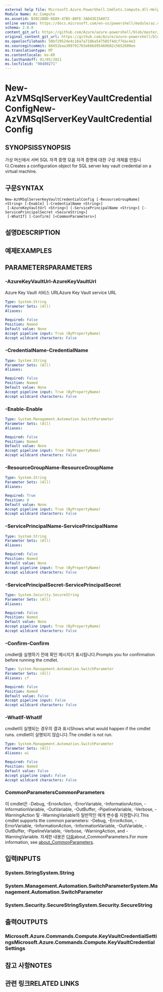 ```yaml
---
external help file: Microsoft.Azure.PowerShell.Cmdlets.Compute.dll-Help.xml
Module Name: Az.Compute
ms.assetid: B30C2BDD-6DA9-47B5-88FE-3AD43E15A072
online version: https://docs.microsoft.com/en-us/powershell/module/az.compute/new-azvmsqlserverkeyvaultcredentialconfig
schema: 2.0.0
content_git_url: https://github.com/Azure/azure-powershell/blob/master/src/Compute/Compute/help/New-AzVMSqlServerKeyVaultCredentialConfig.md
original_content_git_url: https://github.com/Azure/azure-powershell/blob/master/src/Compute/Compute/help/New-AzVMSqlServerKeyVaultCredentialConfig.md
ms.openlocfilehash: 50bf29524e4c16a7a7186a547505f4dcf7dac4e2
ms.sourcegitcommit: 68451baa389791703e666d95469602c5652609ee
ms.translationtype: MT
ms.contentlocale: ko-KR
ms.lasthandoff: 01/05/2021
ms.locfileid: "98489271"
---
```

# <span data-ttu-id="ef65c-101">New-AzVMSqlServerKeyVaultCredentialConfig</span><span class="sxs-lookup"><span data-stu-id="ef65c-101">New-AzVMSqlServerKeyVaultCredentialConfig</span></span>

## <span data-ttu-id="ef65c-102">SYNOPSIS</span><span class="sxs-lookup"><span data-stu-id="ef65c-102">SYNOPSIS</span></span>
<span data-ttu-id="ef65c-103">가상 머신에서 서버 SQL 자격 증명 모음 자격 증명에 대한 구성 개체를 만듭니다.</span><span class="sxs-lookup"><span data-stu-id="ef65c-103">Creates a configuration object for SQL server key vault credential on a virtual machine.</span></span>

## <span data-ttu-id="ef65c-104">구문</span><span class="sxs-lookup"><span data-stu-id="ef65c-104">SYNTAX</span></span>

```
New-AzVMSqlServerKeyVaultCredentialConfig [-ResourceGroupName] <String> [-Enable] [-CredentialName <String>]
 [-AzureKeyVaultUrl <String>] [-ServicePrincipalName <String>] [-ServicePrincipalSecret <SecureString>]
 [-WhatIf] [-Confirm] [<CommonParameters>]
```

## <span data-ttu-id="ef65c-105">설명</span><span class="sxs-lookup"><span data-stu-id="ef65c-105">DESCRIPTION</span></span>

## <span data-ttu-id="ef65c-106">예제</span><span class="sxs-lookup"><span data-stu-id="ef65c-106">EXAMPLES</span></span>

## <span data-ttu-id="ef65c-107">PARAMETERS</span><span class="sxs-lookup"><span data-stu-id="ef65c-107">PARAMETERS</span></span>

### <span data-ttu-id="ef65c-108">-AzureKeyVaultUrl</span><span class="sxs-lookup"><span data-stu-id="ef65c-108">-AzureKeyVaultUrl</span></span>
<span data-ttu-id="ef65c-109">Azure Key Vault 서비스 URL</span><span class="sxs-lookup"><span data-stu-id="ef65c-109">Azure Key Vault service URL</span></span>

```yaml
Type: System.String
Parameter Sets: (All)
Aliases:

Required: False
Position: Named
Default value: None
Accept pipeline input: True (ByPropertyName)
Accept wildcard characters: False
```

### <span data-ttu-id="ef65c-110">-CredentialName</span><span class="sxs-lookup"><span data-stu-id="ef65c-110">-CredentialName</span></span>
```yaml
Type: System.String
Parameter Sets: (All)
Aliases:

Required: False
Position: Named
Default value: None
Accept pipeline input: True (ByPropertyName)
Accept wildcard characters: False
```

### <span data-ttu-id="ef65c-111">-Enable</span><span class="sxs-lookup"><span data-stu-id="ef65c-111">-Enable</span></span>
```yaml
Type: System.Management.Automation.SwitchParameter
Parameter Sets: (All)
Aliases:

Required: False
Position: Named
Default value: None
Accept pipeline input: True (ByPropertyName)
Accept wildcard characters: False
```

### <span data-ttu-id="ef65c-112">-ResourceGroupName</span><span class="sxs-lookup"><span data-stu-id="ef65c-112">-ResourceGroupName</span></span>
```yaml
Type: System.String
Parameter Sets: (All)
Aliases:

Required: True
Position: 0
Default value: None
Accept pipeline input: True (ByPropertyName)
Accept wildcard characters: False
```

### <span data-ttu-id="ef65c-113">-ServicePrincipalName</span><span class="sxs-lookup"><span data-stu-id="ef65c-113">-ServicePrincipalName</span></span>
```yaml
Type: System.String
Parameter Sets: (All)
Aliases:

Required: False
Position: Named
Default value: None
Accept pipeline input: True (ByPropertyName)
Accept wildcard characters: False
```

### <span data-ttu-id="ef65c-114">-ServicePrincipalSecret</span><span class="sxs-lookup"><span data-stu-id="ef65c-114">-ServicePrincipalSecret</span></span>
```yaml
Type: System.Security.SecureString
Parameter Sets: (All)
Aliases:

Required: False
Position: Named
Default value: None
Accept pipeline input: True (ByPropertyName)
Accept wildcard characters: False
```

### <span data-ttu-id="ef65c-115">-Confirm</span><span class="sxs-lookup"><span data-stu-id="ef65c-115">-Confirm</span></span>
<span data-ttu-id="ef65c-116">cmdlet을 실행하기 전에 확인 메시지가 표시됩니다.</span><span class="sxs-lookup"><span data-stu-id="ef65c-116">Prompts you for confirmation before running the cmdlet.</span></span>

```yaml
Type: System.Management.Automation.SwitchParameter
Parameter Sets: (All)
Aliases: cf

Required: False
Position: Named
Default value: False
Accept pipeline input: False
Accept wildcard characters: False
```

### <span data-ttu-id="ef65c-117">-WhatIf</span><span class="sxs-lookup"><span data-stu-id="ef65c-117">-WhatIf</span></span>
<span data-ttu-id="ef65c-118">cmdlet이 실행되는 경우의 결과 표시</span><span class="sxs-lookup"><span data-stu-id="ef65c-118">Shows what would happen if the cmdlet runs.</span></span>
<span data-ttu-id="ef65c-119">cmdlet이 실행되지 않습니다.</span><span class="sxs-lookup"><span data-stu-id="ef65c-119">The cmdlet is not run.</span></span>

```yaml
Type: System.Management.Automation.SwitchParameter
Parameter Sets: (All)
Aliases: wi

Required: False
Position: Named
Default value: False
Accept pipeline input: False
Accept wildcard characters: False
```

### <span data-ttu-id="ef65c-120">CommonParameters</span><span class="sxs-lookup"><span data-stu-id="ef65c-120">CommonParameters</span></span>
<span data-ttu-id="ef65c-121">이 cmdlet은 -Debug, -ErrorAction, -ErrorVariable, -InformationAction, -InformationVariable, -OutVariable, -OutBuffer, -PipelineVariable, -Verbose, -WarningAction 및 -WarningVariable의 일반적인 매개 변수를 지원합니다.</span><span class="sxs-lookup"><span data-stu-id="ef65c-121">This cmdlet supports the common parameters: -Debug, -ErrorAction, -ErrorVariable, -InformationAction, -InformationVariable, -OutVariable, -OutBuffer, -PipelineVariable, -Verbose, -WarningAction, and -WarningVariable.</span></span> <span data-ttu-id="ef65c-122">자세한 내용은 [다음](http://go.microsoft.com/fwlink/?LinkID=113216)about_CommonParameters.</span><span class="sxs-lookup"><span data-stu-id="ef65c-122">For more information, see [about_CommonParameters](http://go.microsoft.com/fwlink/?LinkID=113216).</span></span>

## <span data-ttu-id="ef65c-123">입력</span><span class="sxs-lookup"><span data-stu-id="ef65c-123">INPUTS</span></span>

### <span data-ttu-id="ef65c-124">System.String</span><span class="sxs-lookup"><span data-stu-id="ef65c-124">System.String</span></span>

### <span data-ttu-id="ef65c-125">System.Management.Automation.SwitchParameter</span><span class="sxs-lookup"><span data-stu-id="ef65c-125">System.Management.Automation.SwitchParameter</span></span>

### <span data-ttu-id="ef65c-126">System.Security.SecureString</span><span class="sxs-lookup"><span data-stu-id="ef65c-126">System.Security.SecureString</span></span>

## <span data-ttu-id="ef65c-127">출력</span><span class="sxs-lookup"><span data-stu-id="ef65c-127">OUTPUTS</span></span>

### <span data-ttu-id="ef65c-128">Microsoft.Azure.Commands.Compute.KeyVaultCredentialSettings</span><span class="sxs-lookup"><span data-stu-id="ef65c-128">Microsoft.Azure.Commands.Compute.KeyVaultCredentialSettings</span></span>

## <span data-ttu-id="ef65c-129">참고 사항</span><span class="sxs-lookup"><span data-stu-id="ef65c-129">NOTES</span></span>

## <span data-ttu-id="ef65c-130">관련 링크</span><span class="sxs-lookup"><span data-stu-id="ef65c-130">RELATED LINKS</span></span>
